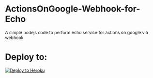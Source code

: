 # ActionsOnGoogle-Webhook-for-Echo
A simple nodejs code to perform echo service for actions on google via webhook 

# Deploy to:
[![Deploy to Heroku](https://www.herokucdn.com/deploy/button.svg)](https://heroku.com/deploy)


